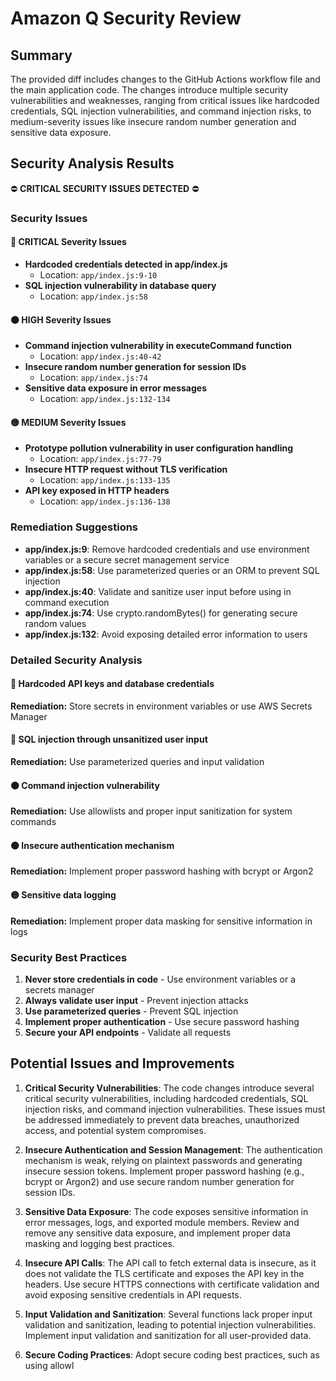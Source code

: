 # Amazon Q Security Review

## Summary

The provided diff includes changes to the GitHub Actions workflow file and the main application code. The changes introduce multiple security vulnerabilities and weaknesses, ranging from critical issues like hardcoded credentials, SQL injection vulnerabilities, and command injection risks, to medium-severity issues like insecure random number generation and sensitive data exposure.

## Security Analysis Results

⛔ **CRITICAL SECURITY ISSUES DETECTED** ⛔

### Security Issues

#### 🔴 CRITICAL Severity Issues

- **Hardcoded credentials detected in app/index.js**
  - Location: `app/index.js:9-10`
- **SQL injection vulnerability in database query**
  - Location: `app/index.js:58`

#### 🟠 HIGH Severity Issues

- **Command injection vulnerability in executeCommand function**
  - Location: `app/index.js:40-42`
- **Insecure random number generation for session IDs**
  - Location: `app/index.js:74`
- **Sensitive data exposure in error messages**
  - Location: `app/index.js:132-134`

#### 🟡 MEDIUM Severity Issues

- **Prototype pollution vulnerability in user configuration handling**
  - Location: `app/index.js:77-79`
- **Insecure HTTP request without TLS verification**
  - Location: `app/index.js:133-135`
- **API key exposed in HTTP headers**
  - Location: `app/index.js:136-138`

### Remediation Suggestions

- **app/index.js:9**: Remove hardcoded credentials and use environment variables or a secure secret management service
- **app/index.js:58**: Use parameterized queries or an ORM to prevent SQL injection
- **app/index.js:40**: Validate and sanitize user input before using in command execution
- **app/index.js:74**: Use crypto.randomBytes() for generating secure random values
- **app/index.js:132**: Avoid exposing detailed error information to users

### Detailed Security Analysis

#### 🔴 Hardcoded API keys and database credentials

**Remediation:** Store secrets in environment variables or use AWS Secrets Manager

#### 🔴 SQL injection through unsanitized user input

**Remediation:** Use parameterized queries and input validation

#### 🟠 Command injection vulnerability

**Remediation:** Use allowlists and proper input sanitization for system commands

#### 🟠 Insecure authentication mechanism

**Remediation:** Implement proper password hashing with bcrypt or Argon2

#### 🟡 Sensitive data logging

**Remediation:** Implement proper data masking for sensitive information in logs

### Security Best Practices

1. **Never store credentials in code** - Use environment variables or a secrets manager
2. **Always validate user input** - Prevent injection attacks
3. **Use parameterized queries** - Prevent SQL injection
4. **Implement proper authentication** - Use secure password hashing
5. **Secure your API endpoints** - Validate all requests

## Potential Issues and Improvements

1. **Critical Security Vulnerabilities**: The code changes introduce several critical security vulnerabilities, including hardcoded credentials, SQL injection risks, and command injection vulnerabilities. These issues must be addressed immediately to prevent data breaches, unauthorized access, and potential system compromises.

2. **Insecure Authentication and Session Management**: The authentication mechanism is weak, relying on plaintext passwords and generating insecure session tokens. Implement proper password hashing (e.g., bcrypt or Argon2) and use secure random number generation for session IDs.

3. **Sensitive Data Exposure**: The code exposes sensitive information in error messages, logs, and exported module members. Review and remove any sensitive data exposure, and implement proper data masking and logging best practices.

4. **Insecure API Calls**: The API call to fetch external data is insecure, as it does not validate the TLS certificate and exposes the API key in the headers. Use secure HTTPS connections with certificate validation and avoid exposing sensitive credentials in API requests.

5. **Input Validation and Sanitization**: Several functions lack proper input validation and sanitization, leading to potential injection vulnerabilities. Implement input validation and sanitization for all user-provided data.

6. **Secure Coding Practices**: Adopt secure coding best practices, such as using allowl